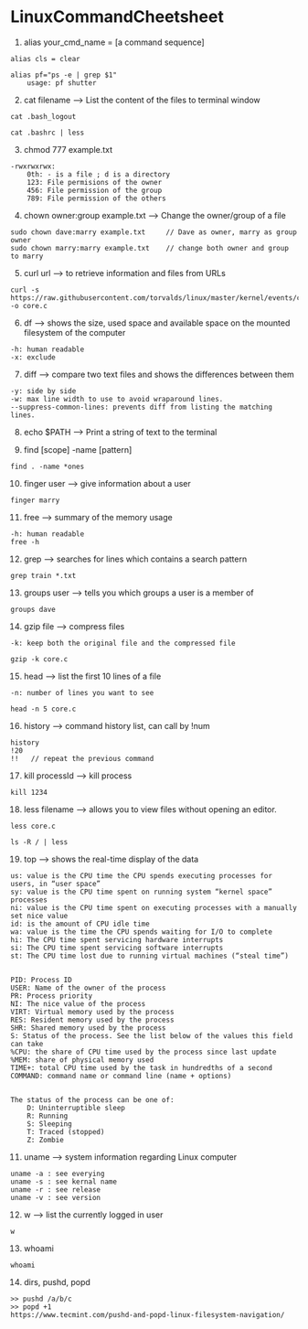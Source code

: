 # LinuxCommandCheetsheet

1. alias your_cmd_name = [a command sequence]
```
alias cls = clear

alias pf="ps -e | grep $1"
    usage: pf shutter
```

2. cat filename --> List the content of the files to terminal window
```
cat .bash_logout

cat .bashrc | less
```

3. chmod 777 example.txt
```
-rwxrwxrwx: 
    0th: - is a file ; d is a directory
    123: File permisions of the owner
    456: File permission of the group
    789: File permission of the others
```

4. chown owner:group example.txt --> Change the owner/group of a file
```
sudo chown dave:marry example.txt     // Dave as owner, marry as group owner
sudo chown marry:marry example.txt    // change both owner and group to marry
```

5. curl url   --> to retrieve information and files from URLs
```
curl -s https://raw.githubusercontent.com/torvalds/linux/master/kernel/events/core.c -o core.c
```

6. df      --> shows the size, used space and available space on the mounted filesystem of the computer
```
-h: human readable
-x: exclude
```

7. diff    --> compare two text files and shows the differences between them
```
-y: side by side
-w: max line width to use to avoid wraparound lines.
--suppress-common-lines: prevents diff from listing the matching lines.
```

8. echo $PATH   --> Print a string of text to the terminal

9. find [scope] -name [pattern]
```
find . -name *ones
```

10. finger user     --> give information about a user
```
finger marry
```

11. free     --> summary of the memory usage
```
-h: human readable
free -h
```

12. grep      --> searches for lines which contains a search pattern
```
grep train *.txt
```

13. groups user  --> tells you which groups a user is a member of
```
groups dave
```

14. gzip file     --> compress files
```
-k: keep both the original file and the compressed file

gzip -k core.c
```

15. head     --> list the first 10 lines of a file
```
-n: number of lines you want to see

head -n 5 core.c
```

16. history    --> command history list, can call by !num
```
history
!20
!!   // repeat the previous command
```

17. kill processId   --> kill process
```
kill 1234
```

18. less filename    --> allows you to view files without opening an editor. 
```
less core.c

ls -R / | less
```

19. top     --> shows the real-time display of the data
```
us: value is the CPU time the CPU spends executing processes for users, in “user space”
sy: value is the CPU time spent on running system “kernel space” processes
ni: value is the CPU time spent on executing processes with a manually set nice value
id: is the amount of CPU idle time
wa: value is the time the CPU spends waiting for I/O to complete
hi: The CPU time spent servicing hardware interrupts
si: The CPU time spent servicing software interrupts
st: The CPU time lost due to running virtual machines (“steal time”)


PID: Process ID
USER: Name of the owner of the process
PR: Process priority
NI: The nice value of the process
VIRT: Virtual memory used by the process
RES: Resident memory used by the process
SHR: Shared memory used by the process
S: Status of the process. See the list below of the values this field can take
%CPU: the share of CPU time used by the process since last update
%MEM: share of physical memory used
TIME+: total CPU time used by the task in hundredths of a second
COMMAND: command name or command line (name + options)


The status of the process can be one of:
    D: Uninterruptible sleep
    R: Running
    S: Sleeping
    T: Traced (stopped)
    Z: Zombie
```

11. uname        --> system information regarding Linux computer
```
uname -a : see everying
uname -s : see kernal name
uname -r : see release
uname -v : see version
```

12. w      --> list the currently logged in user
```
w
```

13. whoami
```
whoami
```

14. dirs, pushd, popd
```
>> pushd /a/b/c
>> popd +1
https://www.tecmint.com/pushd-and-popd-linux-filesystem-navigation/
```
